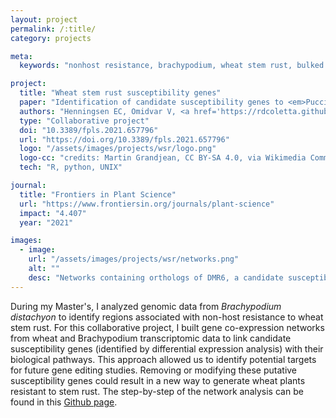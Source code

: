 ```yaml
---
layout: project
permalink: /:title/
category: projects

meta:
  keywords: "nonhost resistance, brachypodium, wheat stem rust, bulked segregant analysis"

project:
  title: "Wheat stem rust susceptibility genes"
  paper: "Identification of candidate susceptibility genes to <em>Puccinia graminis</em> f. sp. <em>tritici</em> in wheat"
  authors: "Henningsen EC, Omidvar V, <a href='https://rdcoletta.github.io/'>Della Coletta R</a> et al."
  type: "Collaborative project"
  doi: "10.3389/fpls.2021.657796"
  url: "https://doi.org/10.3389/fpls.2021.657796"
  logo: "/assets/images/projects/wsr/logo.png"
  logo-cc: "credits: Martin Grandjean, CC BY-SA 4.0, via Wikimedia Commons"
  tech: "R, python, UNIX"

journal:
  title: "Frontiers in Plant Science"
  url: "https://www.frontiersin.org/journals/plant-science"
  impact: "4.407"
  year: "2021"

images:
  - image:
    url: "/assets/images/projects/wsr/networks.png"
    alt: ""
    desc: "Networks containing orthologs of DMR6, a candidate susceptibility gene, in a susceptible wheat variety, resistant wheat variety and Brachypodium distachion"
---
```

<p> During my Master's, I analyzed genomic data from <em>Brachypodium distachyon</em> to identify regions associated with non-host resistance to wheat stem rust. For this collaborative project, I built gene co-expression networks from wheat and Brachypodium transcriptomic data to link candidate susceptibility genes (identified by differential expression analysis) with their biological pathways. This approach allowed us to identify potential targets for future gene editing studies. Removing or modifying these putative susceptibility genes could result in a new way to generate wheat plants resistant to stem rust. The step-by-step of the network analysis can be found in this <a href='https://github.com/rdcoletta/stem-rust_networks'>Github page</a>.</p>

